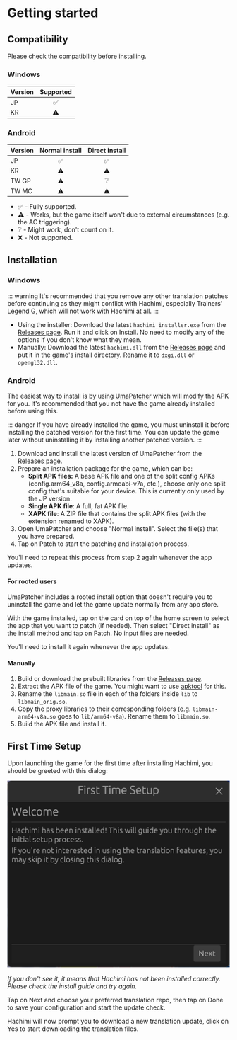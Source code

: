 # Getting started

## Compatibility

Please check the compatibility before installing.

### Windows
| Version | Supported |
| --- | :---: |
| JP | ✅ |
| KR | ⚠️ |

### Android

| Version | Normal install | Direct install |
| --- | :---: | :---: |
| JP | ✅ | ✅ |
| KR | ⚠️ | ⚠️ |
| TW GP | ⚠️ | ❔ |
| TW MC | ⚠️ | ⚠️ |
- ✅ - Fully supported.
- ⚠️ - Works, but the game itself won't due to external circumstances (e.g. the AC triggering).
- ❔ - Might work, don't count on it.
- ❌ - Not supported.


## Installation

### Windows

::: warning
It's recommended that you remove any other translation patches before continuing as they might conflict with Hachimi, especially Trainers' Legend G, which will not work with Hachimi at all.
:::

- Using the installer: Download the latest `hachimi_installer.exe` from the [Releases page](https://github.com/Hachimi-Hachimi/Hachimi/releases). Run it and click on Install. No need to modify any of the options if you don't know what they mean.
- Manually: Download the latest `hachimi.dll` from the [Releases page](https://github.com/Hachimi-Hachimi/Hachimi/releases) and put it in the game's install directory. Rename it to `dxgi.dll` or `opengl32.dll`.

### Android

The easiest way to install is by using [UmaPatcher](https://github.com/LeadRDRK/UmaPatcher) which will modify the APK for you. It's recommended that you not have the game already installed before using this.

::: danger
If you have already installed the game, you must uninstall it before installing the patched version for the first time. You can update the game later without uninstalling it by installing another patched version.
:::

1. Download and install the latest version of UmaPatcher from the [Releases page](https://github.com/LeadRDRK/UmaPatcher/releases).
2. Prepare an installation package for the game, which can be:
    - **Split APK files:** A base APK file and one of the split config APKs (config.arm64_v8a, config.armeabi-v7a, etc.),
    choose only one split config that's suitable for your device.
    This is currently only used by the JP version.
    - **Single APK file**: A full, fat APK file.
    - **XAPK file**: A ZIP file that contains the split APK files (with the extension renamed to XAPK).
3. Open UmaPatcher and choose "Normal install". Select the file(s) that you have prepared.
4. Tap on Patch to start the patching and installation process.

You'll need to repeat this process from step 2 again whenever the app updates.

#### For rooted users
UmaPatcher includes a rooted install option that doesn't require you to uninstall the game and let the game update normally from any app store.

With the game installed, tap on the card on top of the home screen to select the app that you want to patch (if needed). Then select "Direct install" as the install method and tap on Patch. No input files are needed.

You'll need to install it again whenever the app updates.

#### Manually
1. Build or download the prebuilt libraries from the [Releases page](https://github.com/Hachimi-Hachimi/Hachimi/releases).
2. Extract the APK file of the game. You might want to use [apktool](https://apktool.org/) for this.
3. Rename the `libmain.so` file in each of the folders inside `lib` to `libmain_orig.so`.
4. Copy the proxy libraries to their corresponding folders (e.g. `libmain-arm64-v8a.so` goes to `lib/arm64-v8a`). Rename them to `libmain.so`.
5. Build the APK file and install it.

## First Time Setup
Upon launching the game for the first time after installing Hachimi, you should be greeted with this dialog:

![First Time Setup](/assets/first-time-setup.jpg)

*If you don't see it, it means that Hachimi has not been installed correctly. Please check the install guide and try again.*

Tap on Next and choose your preferred translation repo, then tap on Done to save your configuration and start the update check.

Hachimi will now prompt you to download a new translation update, click on Yes to start downloading the translation files.